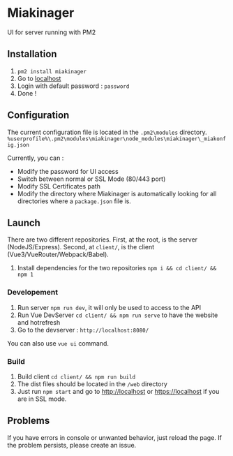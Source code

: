 # Miakinager
 UI for server running with PM2
 
## Installation

1. `pm2 install miakinager` 
2. Go to [localhost](http://localhost)
3. Login with default password : `password`
4. Done !

## Configuration

 The current configuration file is located in the `.pm2\modules` directory. 
 `%userprofile%\.pm2\modules\miakinager\node_modules\miakinager\_miakonfig.json`
 
 Currently, you can :
 - Modify the password for UI access
 - Switch between normal or SSL Mode (80/443 port)
 - Modify SSL Certificates path
 - Modify the directory where Miakinager is automatically looking for all directories where a `package.json` file is.
 
## Launch
 
 There are two different repositories.
 First, at the root, is the server (NodeJS/Express).
 Second, at `client/`, is the client (Vue3/VueRouter/Webpack/Babel).
 
 1. Install dependencies for the two repositories `npm i && cd client/ && npm 1`

### Developement
 
 1. Run server `npm run dev`, it will only be used to access to the API
 2. Run Vue DevServer `cd client/ && npm run serve` to have the website and hotrefresh
 3. Go to the devserver : `http://localhost:8080/`
 
 You can also use `vue ui` command.
 
### Build

 1. Build client `cd client/ && npm run build`
 2. The dist files should be located in the `/web` directory
 3. Just run `npm start` and go to [http://localhost](localhost)
 or [https://localhost](https://localhost) if you are in SSL mode.

## Problems

 If you have errors in console or unwanted behavior, just reload the page.
 If the problem persists, please create an issue.
